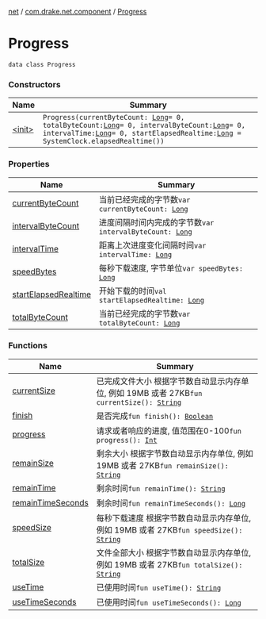[net](../../index.md) / [com.drake.net.component](../index.md) / [Progress](./index.md)

# Progress

`data class Progress`

### Constructors

| Name | Summary |
|---|---|
| [&lt;init&gt;](-init-.md) | `Progress(currentByteCount: `[`Long`](https://kotlinlang.org/api/latest/jvm/stdlib/kotlin/-long/index.html)` = 0, totalByteCount: `[`Long`](https://kotlinlang.org/api/latest/jvm/stdlib/kotlin/-long/index.html)` = 0, intervalByteCount: `[`Long`](https://kotlinlang.org/api/latest/jvm/stdlib/kotlin/-long/index.html)` = 0, intervalTime: `[`Long`](https://kotlinlang.org/api/latest/jvm/stdlib/kotlin/-long/index.html)` = 0, startElapsedRealtime: `[`Long`](https://kotlinlang.org/api/latest/jvm/stdlib/kotlin/-long/index.html)` = SystemClock.elapsedRealtime())` |

### Properties

| Name | Summary |
|---|---|
| [currentByteCount](current-byte-count.md) | 当前已经完成的字节数`var currentByteCount: `[`Long`](https://kotlinlang.org/api/latest/jvm/stdlib/kotlin/-long/index.html) |
| [intervalByteCount](interval-byte-count.md) | 进度间隔时间内完成的字节数`var intervalByteCount: `[`Long`](https://kotlinlang.org/api/latest/jvm/stdlib/kotlin/-long/index.html) |
| [intervalTime](interval-time.md) | 距离上次进度变化间隔时间`var intervalTime: `[`Long`](https://kotlinlang.org/api/latest/jvm/stdlib/kotlin/-long/index.html) |
| [speedBytes](speed-bytes.md) | 每秒下载速度, 字节单位`var speedBytes: `[`Long`](https://kotlinlang.org/api/latest/jvm/stdlib/kotlin/-long/index.html) |
| [startElapsedRealtime](start-elapsed-realtime.md) | 开始下载的时间`val startElapsedRealtime: `[`Long`](https://kotlinlang.org/api/latest/jvm/stdlib/kotlin/-long/index.html) |
| [totalByteCount](total-byte-count.md) | 当前已经完成的字节数`var totalByteCount: `[`Long`](https://kotlinlang.org/api/latest/jvm/stdlib/kotlin/-long/index.html) |

### Functions

| Name | Summary |
|---|---|
| [currentSize](current-size.md) | 已完成文件大小 根据字节数自动显示内存单位, 例如 19MB 或者 27KB`fun currentSize(): `[`String`](https://kotlinlang.org/api/latest/jvm/stdlib/kotlin/-string/index.html) |
| [finish](finish.md) | 是否完成`fun finish(): `[`Boolean`](https://kotlinlang.org/api/latest/jvm/stdlib/kotlin/-boolean/index.html) |
| [progress](progress.md) | 请求或者响应的进度, 值范围在0-100`fun progress(): `[`Int`](https://kotlinlang.org/api/latest/jvm/stdlib/kotlin/-int/index.html) |
| [remainSize](remain-size.md) | 剩余大小 根据字节数自动显示内存单位, 例如 19MB 或者 27KB`fun remainSize(): `[`String`](https://kotlinlang.org/api/latest/jvm/stdlib/kotlin/-string/index.html) |
| [remainTime](remain-time.md) | 剩余时间`fun remainTime(): `[`String`](https://kotlinlang.org/api/latest/jvm/stdlib/kotlin/-string/index.html) |
| [remainTimeSeconds](remain-time-seconds.md) | 剩余时间`fun remainTimeSeconds(): `[`Long`](https://kotlinlang.org/api/latest/jvm/stdlib/kotlin/-long/index.html) |
| [speedSize](speed-size.md) | 每秒下载速度 根据字节数自动显示内存单位, 例如 19MB 或者 27KB`fun speedSize(): `[`String`](https://kotlinlang.org/api/latest/jvm/stdlib/kotlin/-string/index.html) |
| [totalSize](total-size.md) | 文件全部大小 根据字节数自动显示内存单位, 例如 19MB 或者 27KB`fun totalSize(): `[`String`](https://kotlinlang.org/api/latest/jvm/stdlib/kotlin/-string/index.html) |
| [useTime](use-time.md) | 已使用时间`fun useTime(): `[`String`](https://kotlinlang.org/api/latest/jvm/stdlib/kotlin/-string/index.html) |
| [useTimeSeconds](use-time-seconds.md) | 已使用时间`fun useTimeSeconds(): `[`Long`](https://kotlinlang.org/api/latest/jvm/stdlib/kotlin/-long/index.html) |
